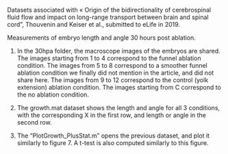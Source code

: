 Datasets associated with « Origin of the bidirectionality of cerebrospinal fluid flow and impact on long-range transport between brain and spinal cord”, Thouvenin and Keiser et al., submitted to eLife in 2019.

Measurements of embryo length and angle 30 hours post ablation.


1)	In the 30hpa folder, the macroscope images of the embryos are shared. The images starting from 1 to 4 correspond to the funnel ablation condition. The images from 5 to 8 correspond to a smoother funnel ablation condition we finally did not mention in the article, and did not share here. The images from 9 to 12 correspond to the control (yolk extension) ablation condition. The images starting from C correspond to the no ablation condition. 

2)	The growth.mat dataset shows the length and angle for all 3 conditions, with the corresponding X in the first row, and length or angle in the second row.

3)	The “PlotGrowth_PlusStat.m” opens the previous dataset, and plot it similarly to figure 7. A t-test is also computed similarly to this figure.

